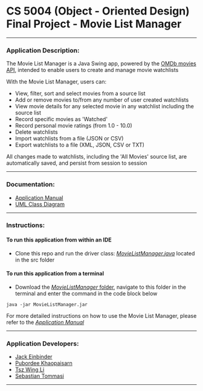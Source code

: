 # CS 5004 (Object - Oriented Design) Final Project - Movie List Manager

---

### Application Description:

The Movie List Manager is a Java Swing app, powered by the [OMDb movies API](https://www.omdbapi.com/), intended to
enable users to create and manage movie watchlists

With the Movie List Manager, users can:
- View, filter, sort and select movies from a source list
- Add or remove movies to/from any number of user created watchlists
- View movie details for any selected movie in any watchlist including the source list
- Record specific movies as 'Watched'
- Record personal movie ratings (from 1.0 - 10.0)
- Delete watchlists
- Import watchlists from a file (JSON or CSV)
- Export watchlists to a file (XML, JSON, CSV or TXT)

All changes made to watchlists, including the 'All Movies' source list, are automatically saved, and persist from
session to session

---

### Documentation:

- [Application Manual](https://github.com/Su24-CS5004-Online-Lionelle/final-project-group-5/blob/main/Manual/ApplicationManual.md)
- [UML Class Diagram](https://github.com/Su24-CS5004-Online-Lionelle/final-project-group-5/blob/main/DesignDocuments/FinalDesign.md)
---

### Instructions: 

#### To run this application from within an IDE

- Clone this repo and run the driver class: [*MovieListManager.java*](https://github.com/Su24-CS5004-Online-Lionelle/final-project-group-5/blob/main/src/main/java/group5/MovieListManager.java) 
located in the src folder

#### To run this application from a terminal

- Download the [*MovieListManager* folder](https://github.com/Su24-CS5004-Online-Lionelle/final-project-group-5/tree/main/MovieListManager), 
navigate to this folder in the terminal and enter the command in the code block below

```
java -jar MovieListManager.jar
```

For more detailed instructions on how to use the Movie List Manager, please refer to the 
[*Application Manual*](https://github.com/Su24-CS5004-Online-Lionelle/final-project-group-5/blob/main/Manual/ApplicationManual.md)

---

### Application Developers:

- [Jack Einbinder](https://github.com/jackeinbinder01)
- [Pubordee Khaopaisarn](https://github.com/pkhao75)
- [Tsz Wing Li](https://github.com/tszwinglitw)
- [Sebastian Tommasi](https://github.com/Stommasi19)
---
